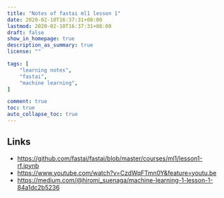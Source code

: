 ```yaml
---
title: "Notes of fastai ml1 lesson 1"
date: 2020-02-10T16:37:31+08:00
lastmod: 2020-02-10T16:37:31+08:00
draft: false
show_in_homepage: true
description_as_summary: true
license: ""

tags: [
    "learning notes",
    "fastai",
    "machine learning",
]

comment: true
toc: true
auto_collapse_toc: true
---
```


## Links
- https://github.com/fastai/fastai/blob/master/courses/ml1/lesson1-rf.ipynb
- https://www.youtube.com/watch?v=CzdWqFTmn0Y&feature=youtu.be
- https://medium.com/@hiromi_suenaga/machine-learning-1-lesson-1-84a1dc2b5236

## 